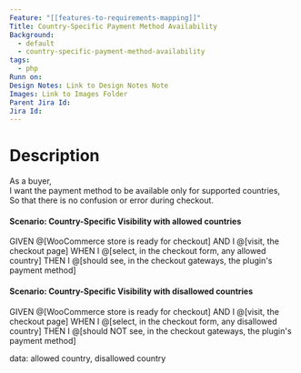 ```yaml
---
Feature: "[[features-to-requirements-mapping]]"
Title: Country-Specific Payment Method Availability
Background:
  - default
  - country-specific-payment-method-availability
tags:
  - php
Runn on: 
Design Notes: Link to Design Notes Note
Images: Link to Images Folder
Parent Jira Id: 
Jira Id: 
---
```


# Description

As a buyer,  
I want the payment method to be available only for supported countries,  
So that there is no confusion or error during checkout.

#### Scenario: Country-Specific Visibility with allowed countries

GIVEN @[WooCommerce store is ready for checkout]
AND I @[visit, the checkout page]
WHEN I @[select, in the checkout form, any allowed country] 
THEN I @[should see, in the checkout gateways, the plugin's payment method]

#### Scenario: Country-Specific Visibility with disallowed countries

GIVEN @[WooCommerce store is ready for checkout]
AND I @[visit, the checkout page]
WHEN I @[select, in the checkout form, any disallowed country]
THEN I @[should NOT see, in the checkout gateways, the plugin's payment method]

data: allowed country, disallowed country
```
